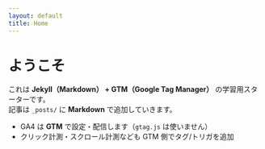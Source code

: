 ```yaml
---
layout: default
title: Home
---
```


# ようこそ

これは **Jekyll（Markdown） + GTM（Google Tag Manager）** の学習用スターターです。  
記事は `_posts/` に **Markdown** で追加していきます。

- GA4 は **GTM** で設定・配信します（`gtag.js` は使いません）
- クリック計測・スクロール計測なども GTM 側でタグ/トリガを追加
